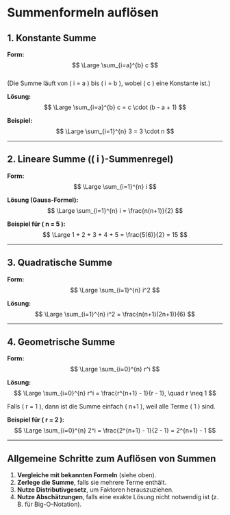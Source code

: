 # Summenformeln auflösen

## 1. Konstante Summe
**Form:**  
$$
\Large \sum_{i=a}^{b} c
$$  
(Die Summe läuft von \( i = a \) bis \( i = b \), wobei \( c \) eine Konstante ist.)  

**Lösung:**  
$$
\Large \sum_{i=a}^{b} c = c \cdot (b - a + 1)
$$  

**Beispiel:**  
$$
\Large \sum_{i=1}^{n} 3 = 3 \cdot n
$$

---

## 2. Lineare Summe (\( i \)-Summenregel)
**Form:**  
$$
\Large \sum_{i=1}^{n} i
$$  

**Lösung (Gauss-Formel):**  
$$
\Large \sum_{i=1}^{n} i = \frac{n(n+1)}{2}
$$  

**Beispiel für \( n = 5 \):**  
$$
\Large 1 + 2 + 3 + 4 + 5 = \frac{5(6)}{2} = 15
$$

---

## 3. Quadratische Summe
**Form:**  
$$
\Large \sum_{i=1}^{n} i^2
$$  

**Lösung:**  
$$
\Large \sum_{i=1}^{n} i^2 = \frac{n(n+1)(2n+1)}{6}
$$  

---

## 4. Geometrische Summe
**Form:**  
$$
\Large \sum_{i=0}^{n} r^i
$$  

**Lösung:**  
$$
\Large \sum_{i=0}^{n} r^i = \frac{r^{n+1} - 1}{r - 1}, \quad r \neq 1
$$  

Falls \( r = 1 \), dann ist die Summe einfach \( n+1 \), weil alle Terme \( 1 \) sind.  

**Beispiel für \( r = 2 \):**  
$$
\Large \sum_{i=0}^{n} 2^i = \frac{2^{n+1} - 1}{2 - 1} = 2^{n+1} - 1
$$

---

## Allgemeine Schritte zum Auflösen von Summen
1. **Vergleiche mit bekannten Formeln** (siehe oben).
2. **Zerlege die Summe**, falls sie mehrere Terme enthält.
3. **Nutze Distributivgesetz**, um Faktoren herauszuziehen.
4. **Nutze Abschätzungen**, falls eine exakte Lösung nicht notwendig ist (z. B. für Big-O-Notation). 
